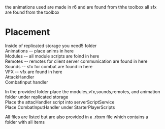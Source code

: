the animations used are made in r6 and are found from thhe toolbox
all sfx are found from the toolbox

# Placement

Inside of replicated storage you need5 folder <br>
Animations -- place anims in here <br>
Modules -- all module scripts are foind in here<br>
Remotes -- remotes for client server communication are found in here<br>
Sounds -- sfx for combat are found in here<br>
VFX -- vfx are found in here<br>
AttackHandler <br>
CombatInput handler<br>

In the provided folder place the modules,vfx,sounds,remotes, and animation folder under replicated storage<br>
Place the attacHandler script into serverScriptService<br>
Place CombatInputHandler under StarterPlayerScripts<br>

All files are listed but are also provided in a .rbxm file which contains a folder with all items



